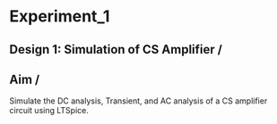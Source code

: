 # Experiment_1
## **Design 1: Simulation of CS Amplifier** /
## **Aim** /
Simulate the DC analysis, Transient, and AC analysis of a CS amplifier circuit using LTSpice.
